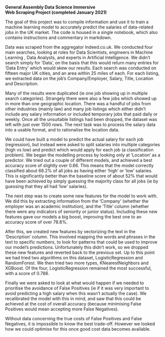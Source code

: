 **General Assembly Data Science Immersive**
\
**Web Scraping Project (completed January 2021)**

The goal of this project was to compile information and use it to train a machine learning model to accurately predict the salaries of data-related jobs in the UK market. The code is housed in a single notebook, which also contains instructions and commentary in markdown.

Data was scraped from the aggregator Indeed.co.uk. We conducted four main searches, looking at roles for Data Scientists, engineers in Machine Learning , Data Analysts, and experts in Artificial Intelligence. We didn’t search simply for ‘Data’, on the basis that this would return many entries for ‘Data Entry’ which would skew our results. Each search was conducted on fifteen major UK cities, and an area within 25 miles of each. For each listing, we extracted data on the job’s Company/Employer, Salary, Title, Location and Description.

Many of the results were duplicated (ie one job showing up in multiple search categories). Strangely there were also a few jobs which showed up in more than one geographic location. There was a handful of jobs from other industries (mainly law) and many job listings which either didn’t include any salary information or included temporary jobs that paid daily or weekly. Once all the unsuitable listings had been dropped, the dataset was left with just over 1500 rows. The next task was to process the salary data into a usable format, and to rationalise the location data.

We could have built a model to predict the actual salary for each job (regression), but instead were asked to split salaries into multiple categories (high vs low) and predict which would apply for each job (a classification problem). We began the modelling process by looking only at ‘Location’ as a predictor. We tried out a couple of different models, and achieved a best accuracy score of slightly over 0.66. This means that the model correctly classified about 66.2% of all jobs as having either ‘high’ or ‘low’ salaries. This is significantly better than the baseline score of about 52% that would have been achieved by simply guessing the majority class for all jobs (ie by guessing that they all had ‘low’ salaries).

The next step was to create some new features for the model to work with. We did this by extracting information from the ‘Company’ (whether the employer was an academic institution), and the ‘Title’ column (whether there were any indicators of seniority or junior status). Including these new features gave our models a big boost, improving the best one to an accuracy score of over 78.8%.

After this, we created new features by vectorizing the text in the ‘Description’ column. This involved mapping the words and phrases in the text to specific numbers, to look for patterns that could be used to improve our model’s predictions. Unfortunately this didn’t work, so we dropped these new features and reverted back to the previous set. Up to this point we had tried two algorithms on this dataset, LogisticRegression and RandomForest. We then tried two more types, KNearestNeighbors and XGBoost. Of the four, LogisticRegression remained the most successful, with a score of 0.788.

Finally we were asked to look at what would happen if we needed to prioritise the avoidance of False Positives (ie if it was very important to avoid predicting a high salary when this wasn’t actually the case). We recalibrated the model with this in mind, and saw that this could be achieved at the cost of overall accuracy (because minimising False Positives would mean accepting more False Negatives).

Without data concerning the true costs of False Positives and False Negatives, it is impossible to know the best trade-off. However we looked how we could optimise for this once good cost data becomes available.

